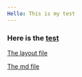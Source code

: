 ```yaml
---
Hello: This is my test
---
```

### Here is the [test](https://github.com/bigdata-mindstorms/jekyll-playground/blob/gh-pages/public/TangKjjQiang/2016/3/8/index.html)

[The layout file](https://github.com/bigdata-mindstorms/jekyll-playground/new/gh-pages/public/TangKjjQiang/2016/3/8/layout.html)

[The md file](https://github.com/bigdata-mindstorms/jekyll-playground/new/gh-pages/public/TangKjjQiang/2016/3/8/index.md)
